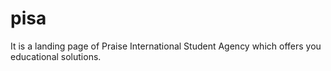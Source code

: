 # pisa
It is a landing page of Praise International Student Agency which offers you educational solutions.